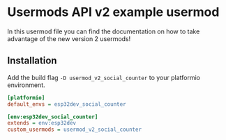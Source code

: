 # Usermods API v2 example usermod

In this usermod file you can find the documentation on how to take advantage of the new version 2 usermods!

## Installation

Add the build flag `-D usermod_v2_social_counter` to your platformio environment.

```ini
[platformio]
default_envs = esp32dev_social_counter

[env:esp32dev_social_counter]
extends = env:esp32dev
custom_usermods = usermod_v2_social_counter
```
